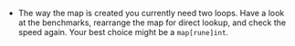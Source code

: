 - The way the map is created you currently need two loops. Have a look at the benchmarks, rearrange the map for direct lookup, and check the speed again. Your best choice might be a `map[rune]int`.
